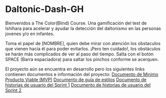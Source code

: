 # Daltonic-Dash-GH

Bienvenidos a The Color(Blind) Course. Una gamificación del test de Ishihara para acelerar y ayudar la detección del daltonismo en las personas jovenes y/o en infantes.

Toma el papel de [NOMBRE], quien debe mirar con atención los obstaculos que vienen hacia él para poder evitarlos.
¡Pero ten cuidado!, los obstáculos se harán más complicados de ver al paso del tiempo.
Salta con el botón SPACE (Barra espaciadora) para saltar los pinchos conforme se acerquen.

El proyecto aún se encuentra en desarrollo pero los siguientes links contienen documentos e información del proyecto:
[Documento de Minimo Producto Viable (MVP)](https://docs.google.com/document/d/135gP8d6-WW5bkHVN5WQk89F881rJ9DwVj69a5uHU4LQ/edit?usp=sharing)
[Documento de guía de estilos](https://docs.google.com/document/d/1dmRMeLDmxfmuZd4OmPtw6fpsy2Wf0UU15HiIk3EA3dI/edit?usp=sharing)
[Documento de historias de usuario del Sprint 1](https://docs.google.com/document/d/1RvtTpjyUt9n48vzGLsf6lG3dAcTXf7yP7ofkzxtmKmc/edit?usp=sharing)
[Documento de historias de usuario del Sprint 2](https://docs.google.com/document/d/18Nus8kHr0u2aEdK3IMXIWbSqQTRpL_bA8DE3uG4NAEg/edit?usp=sharing)
